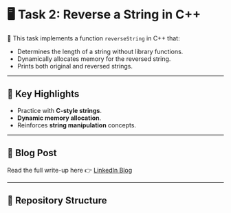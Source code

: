 # 🖥️ Task 2: Reverse a String in C++

📖 This task implements a function `reverseString` in C++ that:
- Determines the length of a string without library functions.
- Dynamically allocates memory for the reversed string.
- Prints both original and reversed strings.

---

## 📌 Key Highlights
- Practice with **C-style strings**.
- **Dynamic memory allocation**.
- Reinforces **string manipulation** concepts.

---

## 📖 Blog Post
Read the full write-up here 👉 [LinkedIn Blog](https://www.linkedin.com/posts/aman-kant-mahto_a-practical-approach-to-string-reversal-in-activity-7255212391263571969-IHs8)

---

## 📂 Repository Structure
